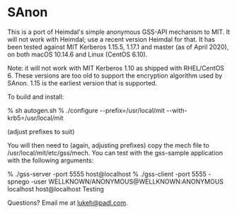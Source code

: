 SAnon
=====

This is a port of Heimdal's simple anonymous GSS-API mechanism to MIT. It will
not work with Heimdal; use a recent version Heimdal for that. It has been
tested against MIT Kerberos 1.15.5, 1.17.1 and master (as of April 2020), on
both macOS 10.14.6 and Linux (CentOS 6.10).

Note: it will not work with MIT Kerberos 1.10 as shipped with RHEL/CentOS 6.
These versions are too old to support the encryption algorithm used by SAnon.
1.15 is the earliest version that is supported.

To build and install:

% sh autogen.sh
% ./configure --prefix=/usr/local/mit --with-krb5=/usr/local/mit

(adjust prefixes to suit)

You will then need to (again, adjusting prefixes) copy the mech file to
/usr/local/mit/etc/gss/mech. You can test with the gss-sample application with
the following arguments:

% ./gss-server -port 5555 host@localhost
% ./gss-client -port 5555 -spnego -user WELLKNOWN/ANONYMOUS@WELLKNOWN:ANONYMOUS \
  localhost host@localhost Testing

Questions? Email me at lukeh@padl.com.

